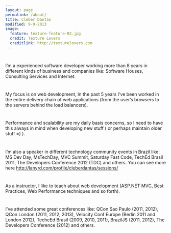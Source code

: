 ```yaml
---
layout: page
permalink: /about/
title: Cleber Dantas
modified: 9-9-2013
image:
  feature: texture-feature-02.jpg
  credit: Texture Lovers
  creditlink: http://texturelovers.com
---
```

# 
I’m a experienced software developer working more than 8 years in different kinds of business and companies like: Software Houses, Consulting Services and Internet.

# 
My focus is on web development, In the past 5 years I’ve been worked in the entire delivery chain of web applications (from the user’s browsers to the servers behind the load balancers).

# 
Performance and scalability are my daily basis concerns, so I need to have this always in mind when developing new stuff ( or perhaps maintain older stuff =) ).

# 
I’m also a speaker in different technology community events in Brazil like: MS Dev Day, MsTechDay, MVC Summit, Saturday Fast Code, TechEd Brasil 2011, The Developers Conference 2012 (TDC) and others. You can see more here http://lanyrd.com/profile/cleberdantas/sessions/

# 
As a instructor, I like to teach about web development (ASP.NET MVC, Best Practices, Web Performance techniques and so forth).

# 
I’ve attended some great conferences like: QCon Sao Paulo (2011, 2012), QCon London (2011, 2012, 2013), Velocity Conf Europe (Berlin 2011 and London 2012), TecheEd Brasil (2009, 2010, 2011), BrazilJS (2011, 2012), The Developers Conference (2012) and others.